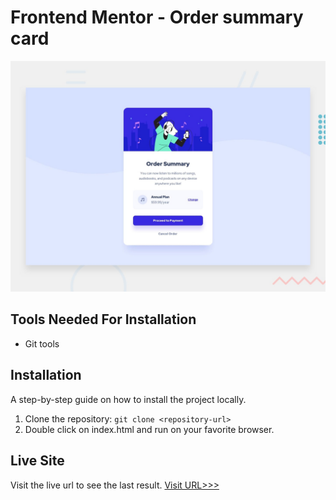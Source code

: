 # Frontend Mentor - Order summary card

![Design preview for the Order summary card coding challenge](./design/desktop-preview.jpg)

## Tools Needed For Installation
* Git tools

## Installation

A step-by-step guide on how to install the project locally.

1. Clone the repository: `git clone <repository-url>`
2. Double click on index.html and run on your favorite browser.
  

## Live Site

Visit the live url to see the last result.
[Visit URL>>>](https://644c230c1e322e08bd3bfbc6--jolly-cendol-2b22ab.netlify.app/)

